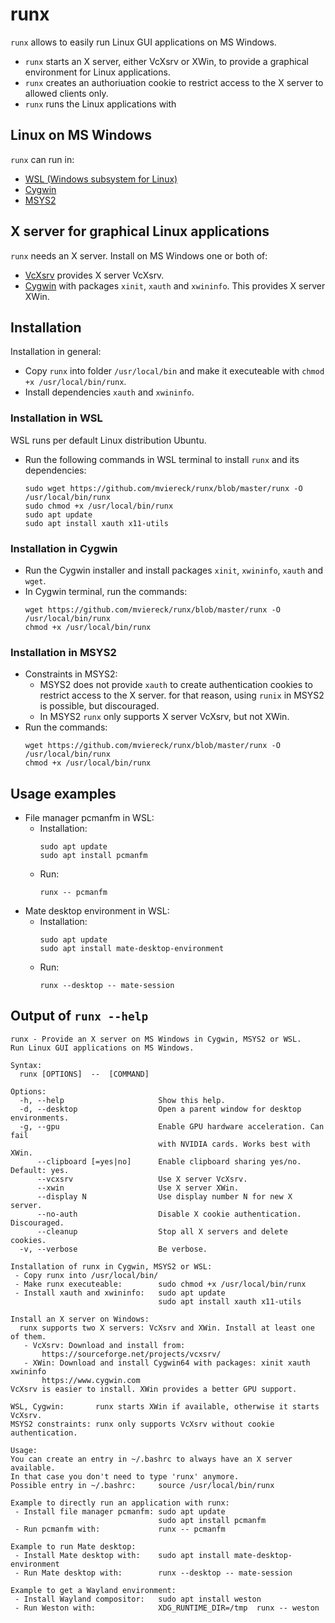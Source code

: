 # runx
`runx` allows to easily run Linux GUI applications on MS Windows.
 - `runx` starts an X server, either VcXsrv or XWin, to provide a graphical environment for Linux applications.
 - `runx` creates an authoriuation cookie to restrict access to the X server to allowed clients only.
 - `runx` runs the Linux applications with 

## Linux on MS Windows
`runx` can run in:
 - [WSL (Windows subsystem for Linux)](https://docs.microsoft.com/en-us/windows/wsl/about)
 - [Cygwin](https://www.cygwin.com/) 
 - [MSYS2](https://www.msys2.org/)

## X server for graphical Linux applications
`runx` needs an X server. Install on MS Windows one or both of:
 - [VcXsrv](https://sourceforge.net/projects/vcxsrv/) provides X server VcXsrv.
 - [Cygwin](https://www.cygwin.com) with packages `xinit`, `xauth` and `xwininfo`. This provides X server XWin.

## Installation
Installation in general:
 - Copy `runx` into folder `/usr/local/bin` and make it executeable with `chmod +x /usr/local/bin/runx`.
 - Install dependencies `xauth` and `xwininfo`.
### Installation in WSL
WSL runs per default Linux distribution Ubuntu. 
 - Run the following commands in WSL terminal to install `runx` and its dependencies:
   ```
   sudo wget https://github.com/mviereck/runx/blob/master/runx -O /usr/local/bin/runx
   sudo chmod +x /usr/local/bin/runx
   sudo apt update
   sudo apt install xauth x11-utils
   ```
### Installation in Cygwin
 - Run the Cygwin installer and install packages `xinit`, `xwininfo`, `xauth` and `wget`.
 - In Cygwin terminal, run the commands:
   ```
   wget https://github.com/mviereck/runx/blob/master/runx -O /usr/local/bin/runx
   chmod +x /usr/local/bin/runx
   ```
### Installation in MSYS2
 - Constraints in MSYS2: 
   - MSYS2 does not provide `xauth` to create authentication cookies to restrict access to the X server.
for that reason, using `runix` in MSYS2 is possible, but discouraged. 
   - In MSYS2 `runx` only supports X server VcXsrv, but not XWin.
 - Run the commands:
   ```
   wget https://github.com/mviereck/runx/blob/master/runx -O /usr/local/bin/runx
   chmod +x /usr/local/bin/runx
   ```

## Usage examples
 - File manager pcmanfm in WSL:
   - Installation:
     ```
     sudo apt update
     sudo apt install pcmanfm
     ```
   - Run:
     ```
     runx -- pcmanfm
     ```
 - Mate desktop environment in WSL:
   - Installation:
     ```
     sudo apt update
     sudo apt install mate-desktop-environment
     ```
   - Run:
     ```
     runx --desktop -- mate-session
     ```

## Output of `runx --help`
```
runx - Provide an X server on MS Windows in Cygwin, MSYS2 or WSL.
Run Linux GUI applications on MS Windows.

Syntax:
  runx [OPTIONS]  --  [COMMAND]

Options:
  -h, --help                     Show this help.
  -d, --desktop                  Open a parent window for desktop environments.
  -g, --gpu                      Enable GPU hardware acceleration. Can fail 
                                 with NVIDIA cards. Works best with XWin.
      --clipboard [=yes|no]      Enable clipboard sharing yes/no. Default: yes.
      --vcxsrv                   Use X server VcXsrv.
      --xwin                     Use X server XWin.
      --display N                Use display number N for new X server.
      --no-auth                  Disable X cookie authentication. Discouraged.
      --cleanup                  Stop all X servers and delete cookies.
  -v, --verbose                  Be verbose.

Installation of runx in Cygwin, MSYS2 or WSL:
 - Copy runx into /usr/local/bin/
 - Make runx executeable:        sudo chmod +x /usr/local/bin/runx
 - Install xauth and xwininfo:   sudo apt update
                                 sudo apt install xauth x11-utils
 
Install an X server on Windows:
  runx supports two X servers: VcXsrv and XWin. Install at least one of them.
   - VcXsrv: Download and install from: 
       https://sourceforge.net/projects/vcxsrv/
   - XWin: Download and install Cygwin64 with packages: xinit xauth xwininfo
       https://www.cygwin.com
VcXsrv is easier to install. XWin provides a better GPU support.

WSL, Cygwin:       runx starts XWin if available, otherwise it starts VcXsrv.
MSYS2 constraints: runx only supports VcXsrv without cookie authentication.

Usage:
You can create an entry in ~/.bashrc to always have an X server available.
In that case you don't need to type 'runx' anymore.
Possible entry in ~/.bashrc:     source /usr/local/bin/runx

Example to directly run an application with runx:
 - Install file manager pcmanfm: sudo apt update
                                 sudo apt install pcmanfm
 - Run pcmanfm with:             runx -- pcmanfm

Example to run Mate desktop:
 - Install Mate desktop with:    sudo apt install mate-desktop-environment
 - Run Mate desktop with:        runx --desktop -- mate-session
 
Example to get a Wayland environment:
 - Install Wayland compositor:   sudo apt install weston
 - Run Weston with:              XDG_RUNTIME_DIR=/tmp  runx -- weston
 ```
 
